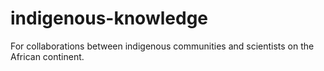 # indigenous-knowledge
For collaborations between indigenous communities and scientists on the African continent.
